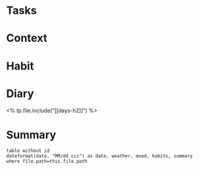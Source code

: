 # Tasks
# Context
# Habit
# Diary

<% tp.file.include("[[days-h2]]") %>
# Summary
```dataview
table without id
dateformat(date, "MM/dd ccc") as date, weather, mood, habits, summary
where file.path=this.file.path
```
